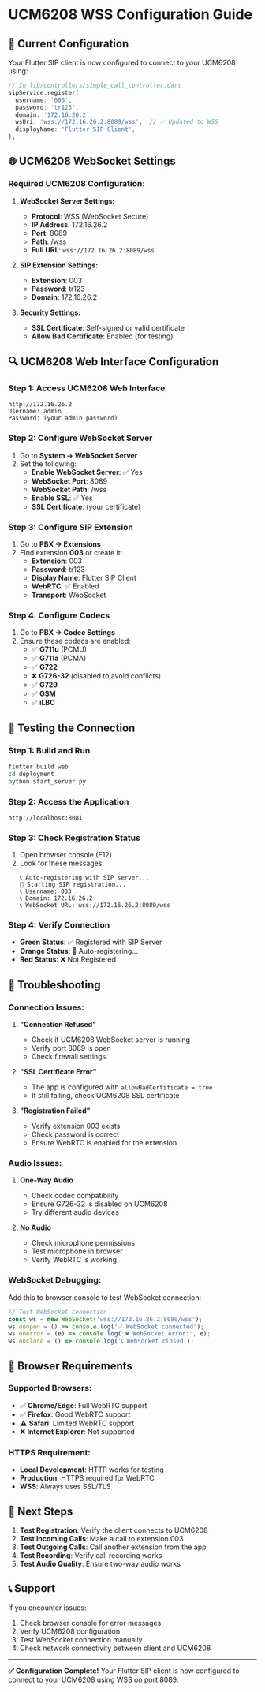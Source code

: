 # UCM6208 WSS Configuration Guide

## 🔧 **Current Configuration**

Your Flutter SIP client is now configured to connect to your UCM6208 using:

```dart
// In lib/controllers/simple_call_controller.dart
sipService.register(
  username: '003',
  password: 'tr123',
  domain: '172.16.26.2',
  wsUri: 'wss://172.16.26.2:8089/wss',  // ✅ Updated to WSS
  displayName: 'Flutter SIP Client',
);
```

## 🌐 **UCM6208 WebSocket Settings**

### **Required UCM6208 Configuration:**

1. **WebSocket Server Settings:**
   - **Protocol**: WSS (WebSocket Secure)
   - **IP Address**: 172.16.26.2
   - **Port**: 8089
   - **Path**: /wss
   - **Full URL**: `wss://172.16.26.2:8089/wss`

2. **SIP Extension Settings:**
   - **Extension**: 003
   - **Password**: tr123
   - **Domain**: 172.16.26.2

3. **Security Settings:**
   - **SSL Certificate**: Self-signed or valid certificate
   - **Allow Bad Certificate**: Enabled (for testing)

## 🔍 **UCM6208 Web Interface Configuration**

### **Step 1: Access UCM6208 Web Interface**
```
http://172.16.26.2
Username: admin
Password: (your admin password)
```

### **Step 2: Configure WebSocket Server**
1. Go to **System → WebSocket Server**
2. Set the following:
   - **Enable WebSocket Server**: ✅ Yes
   - **WebSocket Port**: 8089
   - **WebSocket Path**: /wss
   - **Enable SSL**: ✅ Yes
   - **SSL Certificate**: (your certificate)

### **Step 3: Configure SIP Extension**
1. Go to **PBX → Extensions**
2. Find extension **003** or create it:
   - **Extension**: 003
   - **Password**: tr123
   - **Display Name**: Flutter SIP Client
   - **WebRTC**: ✅ Enabled
   - **Transport**: WebSocket

### **Step 4: Configure Codecs**
1. Go to **PBX → Codec Settings**
2. Ensure these codecs are enabled:
   - ✅ **G711u** (PCMU)
   - ✅ **G711a** (PCMA)
   - ✅ **G722**
   - ❌ **G726-32** (disabled to avoid conflicts)
   - ✅ **G729**
   - ✅ **GSM**
   - ✅ **iLBC**

## 🚀 **Testing the Connection**

### **Step 1: Build and Run**
```bash
flutter build web
cd deployment
python start_server.py
```

### **Step 2: Access the Application**
```
http://localhost:8081
```

### **Step 3: Check Registration Status**
1. Open browser console (F12)
2. Look for these messages:
   ```
   📞 Auto-registering with SIP server...
   🚀 Starting SIP registration...
   📞 Username: 003
   📞 Domain: 172.16.26.2
   📞 WebSocket URL: wss://172.16.26.2:8089/wss
   ```

### **Step 4: Verify Connection**
- **Green Status**: ✅ Registered with SIP Server
- **Orange Status**: 🔄 Auto-registering...
- **Red Status**: ❌ Not Registered

## 🔧 **Troubleshooting**

### **Connection Issues:**

1. **"Connection Refused"**
   - Check if UCM6208 WebSocket server is running
   - Verify port 8089 is open
   - Check firewall settings

2. **"SSL Certificate Error"**
   - The app is configured with `allowBadCertificate = true`
   - If still failing, check UCM6208 SSL certificate

3. **"Registration Failed"**
   - Verify extension 003 exists
   - Check password is correct
   - Ensure WebRTC is enabled for the extension

### **Audio Issues:**

1. **One-Way Audio**
   - Check codec compatibility
   - Ensure G726-32 is disabled on UCM6208
   - Try different audio devices

2. **No Audio**
   - Check microphone permissions
   - Test microphone in browser
   - Verify WebRTC is working

### **WebSocket Debugging:**

Add this to browser console to test WebSocket connection:
```javascript
// Test WebSocket connection
const ws = new WebSocket('wss://172.16.26.2:8089/wss');
ws.onopen = () => console.log('✅ WebSocket connected');
ws.onerror = (e) => console.log('❌ WebSocket error:', e);
ws.onclose = () => console.log('📞 WebSocket closed');
```

## 📱 **Browser Requirements**

### **Supported Browsers:**
- ✅ **Chrome/Edge**: Full WebRTC support
- ✅ **Firefox**: Good WebRTC support
- ⚠️ **Safari**: Limited WebRTC support
- ❌ **Internet Explorer**: Not supported

### **HTTPS Requirement:**
- **Local Development**: HTTP works for testing
- **Production**: HTTPS required for WebRTC
- **WSS**: Always uses SSL/TLS

## 🔄 **Next Steps**

1. **Test Registration**: Verify the client connects to UCM6208
2. **Test Incoming Calls**: Make a call to extension 003
3. **Test Outgoing Calls**: Call another extension from the app
4. **Test Recording**: Verify call recording works
5. **Test Audio Quality**: Ensure two-way audio works

## 📞 **Support**

If you encounter issues:
1. Check browser console for error messages
2. Verify UCM6208 configuration
3. Test WebSocket connection manually
4. Check network connectivity between client and UCM6208

---

**✅ Configuration Complete!** Your Flutter SIP client is now configured to connect to your UCM6208 using WSS on port 8089. 
